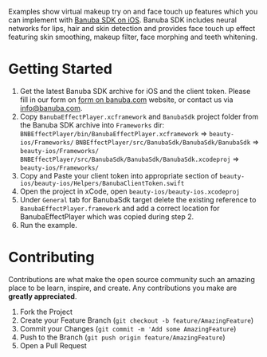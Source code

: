 Examples show virtual makeup try on and face touch up features which you can implement with [Banuba SDK on iOS](https://docs.banuba.com/face-ar-sdk/ios/ios_getting_started). Banuba SDK includes neural networks for lips, hair and skin detection and provides face touch up effect featuring skin smoothing, makeup filter, face morphing and teeth whitening.

# Getting Started

1. Get the latest Banuba SDK archive for iOS and the client token. Please fill in our form on [form on banuba.com](https://www.banuba.com/face-filters-sdk) website, or contact us via [info@banuba.com](mailto:info@banuba.com).
2. Copy `BanubaEffectPlayer.xcframework` and `BanubaSdk` project folder from the Banuba SDK archive into `Frameworks` dir:
    `BNBEffectPlayer/bin/BanubaEffectPlayer.xcframework` => `beauty-ios/Frameworks/`
    `BNBEffectPlayer/src/BanubaSdk/BanubaSdk/BanubaSdk` => `beauty-ios/Frameworks/`
    `BNBEffectPlayer/src/BanubaSdk/BanubaSdk/BanubaSdk.xcodeproj` => `beauty-ios/Frameworks/`
3. Copy and Paste your client token into appropriate section of `beauty-ios/beauty-ios/Helpers/BanubaClientToken.swift`
4. Open the project in xCode, open `beauty-ios/beauty-ios.xcodeproj`
5. Under `General` tab for BanubaSdk target delete the existing reference to `BanubaEffectPlayer.framework` and add a correct location for BanubaEffectPlayer which was copied during step 2.
6. Run the example.

# Contributing

Contributions are what make the open source community such an amazing place to be learn, inspire, and create. Any contributions you make are **greatly appreciated**.

1. Fork the Project
2. Create your Feature Branch (`git checkout -b feature/AmazingFeature`)
3. Commit your Changes (`git commit -m 'Add some AmazingFeature`)
4. Push to the Branch (`git push origin feature/AmazingFeature`)
5. Open a Pull Request
